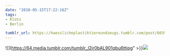 ```yaml
---
date: "2010-05-15T17:22:16Z"
tags:
- Klotz
- Berlin

tumblr_url: https://haesslicheplastiktiereundzeugs.tumblr.com/post/603976023
---
```

![](https://64.media.tumblr.com/tumblr_l2ir0bAL901qbu6ttjpg" >}}![](https://64.media.tumblr.com/tumblr_l2ir0whTOM1qbu6tt.jpg)

